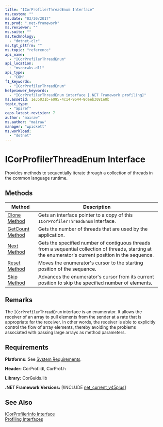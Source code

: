 ```yaml
---
title: "ICorProfilerThreadEnum Interface"
ms.custom: ""
ms.date: "03/30/2017"
ms.prod: ".net-framework"
ms.reviewer: ""
ms.suite: ""
ms.technology: 
  - "dotnet-clr"
ms.tgt_pltfrm: ""
ms.topic: "reference"
api_name: 
  - "ICorProfilerThreadEnum"
api_location: 
  - "mscorwks.dll"
api_type: 
  - "COM"
f1_keywords: 
  - "ICorProfilerThreadEnum"
helpviewer_keywords: 
  - "ICorProfilerThreadEnum interface [.NET Framework profiling]"
ms.assetid: 1e35031b-e095-4c14-9644-8deeb3081e0b
topic_type: 
  - "apiref"
caps.latest.revision: 7
author: "mairaw"
ms.author: "mairaw"
manager: "wpickett"
ms.workload: 
  - "dotnet"
---
```

# ICorProfilerThreadEnum Interface
Provides methods to sequentially iterate through a collection of threads in the common language runtime.  
  
## Methods  
  
|Method|Description|  
|------------|-----------------|  
|[Clone Method](../../../../docs/framework/unmanaged-api/profiling/icorprofilerthreadenum-clone-method.md)|Gets an interface pointer to a copy of this `ICorProfilerThreadEnum` interface.|  
|[GetCount Method](../../../../docs/framework/unmanaged-api/profiling/icorprofilerthreadenum-getcount-method.md)|Gets the number of threads that are used by the application.|  
|[Next Method](../../../../docs/framework/unmanaged-api/profiling/icorprofilerthreadenum-next-method.md)|Gets the specified number of contiguous threads from a sequential collection of threads, starting at the enumerator's current position in the sequence.|  
|[Reset Method](../../../../docs/framework/unmanaged-api/profiling/icorprofilerthreadenum-reset-method.md)|Moves the enumerator's cursor to the starting position of the sequence.|  
|[Skip Method](../../../../docs/framework/unmanaged-api/profiling/icorprofilerthreadenum-skip-method.md)|Advances the enumerator's cursor from its current position to skip the specified number of elements.|  
  
## Remarks  
 The `ICorProfilerThreadEnum` interface is an enumerator. It allows the receiver of an array to pull elements from the sender at a rate that is appropriate for the receiver. In other words, the receiver is able to explicitly control the flow of array elements, thereby avoiding the problems associated with passing large arrays as method parameters.  
  
## Requirements  
 **Platforms:** See [System Requirements](../../../../docs/framework/get-started/system-requirements.md).  
  
 **Header:** CorProf.idl, CorProf.h  
  
 **Library:** CorGuids.lib  
  
 **.NET Framework Versions:** [!INCLUDE [net_current_v45plus](../../../../includes/net-current-v45plus-md.md)]  
  
## See Also  
 [ICorProfilerInfo Interface](../../../../docs/framework/unmanaged-api/profiling/icorprofilerinfo-interface.md)  
 [Profiling Interfaces](../../../../docs/framework/unmanaged-api/profiling/profiling-interfaces.md)
